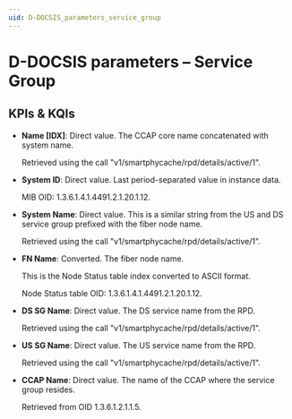 ```yaml
---
uid: D-DOCSIS_parameters_service_group
---
```


# D-DOCSIS parameters – Service Group

## KPIs & KQIs

- **Name \[IDX]**: Direct value. The CCAP core name concatenated with system name.

  Retrieved using the call "v1/smartphycache/rpd/details/active/1".

- **System ID**: Direct value. Last period-separated value in instance data.

  MIB OID: 1.3.6.1.4.1.4491.2.1.20.1.12.

- **System Name**: Direct value. This is a similar string from the US and DS service group prefixed with the fiber node name.

  Retrieved using the call "v1/smartphycache/rpd/details/active/1".

- **FN Name**: Converted. The fiber node name.

  This is the Node Status table index converted to ASCII format.

  Node Status table OID: 1.3.6.1.4.1.4491.2.1.20.1.12.

- **DS SG Name**: Direct value. The DS service name from the RPD.

  Retrieved using the call "v1/smartphycache/rpd/details/active/1".

- **US SG Name**: Direct value. The US service name from the RPD.

  Retrieved using the call "v1/smartphycache/rpd/details/active/1".

- **CCAP Name**: Direct value. The name of the CCAP where the service group resides.

  Retrieved from OID 1.3.6.1.2.1.1.5.
